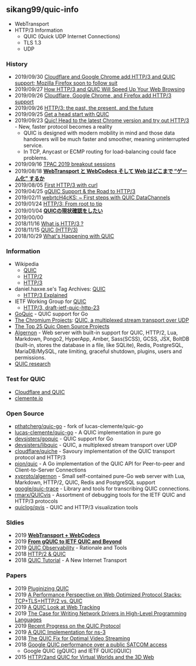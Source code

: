 ## sikang99/quic-info

- WebTransport
- HTTP/3 Information
    - QUIC (Quick UDP Internet Connections)
    - TLS 1.3
    - UDP


### History
- 2019/09/30 [Cloudflare and Google Chrome add HTTP/3 and QUIC support; Mozilla Firefox soon to follow suit](https://hub.packtpub.com/cloudflare-and-google-chrome-add-http-3-and-quic-support-mozilla-firefox-soon-to-follow-suit/)
- 2019/09/27 [How HTTP/3 and QUIC Will Speed Up Your Web Browsing](https://www.howtogeek.com/442047/how-http3-and-quic-will-speed-up-your-web-browsing/)
- 2019/09/26 [Cloudflare, Google Chrome, and Firefox add HTTP/3 support](https://www.zdnet.com/article/cloudflare-google-chrome-and-firefox-add-http3-support/)
- 2019/09/26 [HTTP/3: the past, the present, and the future](https://blog.cloudflare.com/http3-the-past-present-and-future/)
- 2019/09/25 [Get a head start with QUIC](https://blog.cloudflare.com/head-start-with-quic/)
- 2019/09/23 [Quic! Head to the latest Chrome version and try out HTTP/3](https://www.theregister.co.uk/2019/09/26/quic_head_to_the_latest_chrome_version_and_try_out_http3/) - New, faster protocol becomes a reality
    - QUIC is designed with modern mobility in mind and those data handovers will be much faster and smoother, meaning uninterrupted service.
    - In TCP, Anycast or ECMP routing for load-balancing could face problems.
- 2019/09/16 [TPAC 2019 breakout sessions](https://w3c.github.io/tpac-breakouts/sessions.html)
- 2019/08/18 [**WebTransport と WebCodecs そして Web はどこまで “ゲーム化” するか**](https://blog.jxck.io/entries/2019-08-18/webtransport-and-webcodecs.html)
- 2019/08/05 [First HTTP/3 with curl](https://daniel.haxx.se/blog/2019/08/05/first-http-3-with-curl/)
- 2019/04/25 [gQUIC Support & the Road to HTTP/3](https://www.cdn77.com/blog/gquic-support-road-to-http-3/)
- 2019/02/11 [webrtcH4cKS: ~ First steps with QUIC DataChannels](https://webrtchacks.com/first-steps-with-quic-datachannel/)
- 2019/01/24 [HTTP/3: From root to tip](https://blog.cloudflare.com/http-3-from-root-to-tip/)
- 2019/01/04 [**QUICの現状確認をしたい**](https://qiita.com/flano_yuki/items/251a350b4f8a31de47f5)
- 2019/00/00
- 2018/11/16 [What is HTTP/3 ?](https://medium.com/devgorilla/what-is-http-3-94335c57823f)
- 2018/11/15 [QUIC (HTTP/3)](https://www.chromestatus.com/feature/5338403830759424)
- 2018/10/29 [What's Happening with QUIC](https://www.ietf.org/blog/whats-happening-quic/)


### Information
- Wikipedia 
    - [QUIC](https://en.wikipedia.org/wiki/QUIC)
    - [HTTP/2](https://en.wikipedia.org/wiki/HTTP/2)
    - [HTTP/3](https://en.wikipedia.org/wiki/HTTP/3)
- daniel.haxxe.se's Tag Archives: [QUIC](https://daniel.haxx.se/blog/tag/quic/)
    - [HTTP/3 Explained](https://daniel.haxx.se/http3-explained/)
- IETF Working Group for [QUIC](https://quicwg.org/)
    - [HTTP/3, draft-ietf-quic-http-23](https://tools.ietf.org/html/draft-ietf-quic-http-23)
- [GoQuic](http://devsisters.github.io/goquic/) - QUIC support for Go
- [The Chromium Projects](https://www.chromium.org/): [QUIC, a multiplexed stream transport over UDP](https://www.chromium.org/quic)
- [The Top 25 Quic Open Source Projects](https://awesomeopensource.com/projects/quic)
- [Algernon](https://algernon.roboticoverlords.org/) - Web server with built-in support for QUIC, HTTP/2, Lua, Markdown, Pongo2, HyperApp, Amber, Sass(SCSS), GCSS, JSX, BoltDB (built-in, stores the database in a file, like SQLite), Redis, PostgreSQL, MariaDB/MySQL, rate limiting, graceful shutdown, plugins, users and permissions.
- [QUIC research](https://quic.edm.uhasselt.be/)


### Test for QUIC
- [Cloudflare and QUIC](https://cloudflare-quic.com/)
- [clemente.io](https://clemente.io/)


### Open Source
- [pthatcherg/quic-go](https://github.com/pthatcherg/quic-go) - fork of lucas-clemente/quic-go
- [lucas-clemente/quic-go](https://github.com/lucas-clemente/quic-go) - A QUIC implementation in pure go
- [devsisters/goquic](https://github.com/devsisters/goquic) - QUIC support for Go
- [devsisters/libquic](https://github.com/devsisters/libquic) - QUIC, a multiplexed stream transport over UDP
- [cloudflare/quiche](https://github.com/cloudflare/quiche) - Savoury implementation of the QUIC transport protocol and HTTP/3 
- [pion/quic](https://github.com/pion/quic) - A Go implementation of the QUIC API for Peer-to-peer and Client-to-Server Connections
- [xyproto/algernon](https://github.com/xyproto/algernon) - Small self-contained pure-Go web server with Lua, Markdown, HTTP/2, QUIC, Redis and PostgreSQL support
- [google/quic-trace](https://github.com/google/quic-trace) - Library and tools for transcribing QUIC connections.
- [rmarx/QUICvis](https://github.com/rmarx/QUICvis) - <DEPRECATED> Assortment of debugging tools for the IETF QUIC and HTTP/3 protocols
- [quiclog/qvis](https://github.com/quiclog/qvis) - QUIC and HTTP/3 visualization tools 


### Sldies
- 2019 [**WebTransport + WebCodecs**](https://www.w3.org/2018/12/games-workshop/slides/21-webtransport-webcodecs.pdf)
- 2019 [**From gQUIC to IETF QUIC and Beyond**](http://mile-high.video/files/mhv2019/pdf/day1/1_11_Swett.pdf)
- 2019 [QUIC Observability](http://iepg.org/2019-03-24-ietf104/QUIC%20-%20IEPG%20-%20March%202019.pdf) - Rationale and Tools
- 2018 [HTTP/2 & QUIC](https://www.blackhat.com/docs/us-16/materials/us-16-Pearce-HTTP2-&-QUIC-Teaching-Good-Protocols-To-Do-Bad-Things.pdf)
- 2018 [QUIC Tutorial](https://www.ietf.org/proceedings/98/slides/slides-98-edu-sessf-quic-tutorial-00.pdf) - A New Internet Transport


### Papers
- 2019 [Pluginizing QUIC](https://cdn.uclouvain.be/groups/cms-editors-ingi/articles/Pluginzing%20QUIC.pdf)
- 2019 [A Performance Perspective on Web Optimized Protocol Stacks: TCP+TLS+HTTP/2 vs. QUIC](https://irtf.org/anrw/2019/anrw2019-final25-acmpaginated.pdf)
- 2019 [A QUIC Look at Web Tracking](https://svs.informatik.uni-hamburg.de/publications/2019/2019-02-26-Sy-PET_Symposium-A_QUIC_Look_at_Web_Tracking.pdf)
- 2019 [The Case for Writing Network Drivers in High-Level Programming Languages](https://arxiv.org/pdf/1909.06344.pdf)
- 2019 [Recent Progress on the QUIC Protocol](https://www.net.in.tum.de/fileadmin/TUM/NET/NET-2019-06-1/NET-2019-06-1_16.pdf)
- 2019 [A QUIC Implementation for ns-3](https://arxiv.org/pdf/1902.06121.pdf)
- 2018 [The QUIC Fix for Optimal Video Streaming](https://arxiv.org/pdf/1809.10270.pdf)
- 2018 [Google QUIC performance over a public SATCOM access](https://arxiv.org/pdf/1810.04970.pdf)
    - Google QUIC (gQUIC) and IETF QUIC(iQUIC)
- 2015 [HTTP/2and QUIC for Virtual Worlds and the 3D Web](https://www.sciencedirect.com/science/article/pii/S1877050915016853)